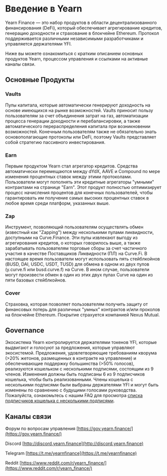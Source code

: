 # Введение в Yearn

Yearn Finance — это набор продуктов в области децентрализованного финансирования (DeFi), который обеспечивает агрегирование кредитов, генерацию доходности и страхование в блокчейне Ethereum. Протокол поддерживается различными независимыми разработчиками и управляется держателями YFI.

Ниже вы можете ознакомиться с кратким описанием основных продуктов Yearn, процессом управления и ссылками на активные каналы связи.

## Основные Продукты

### Vaults

Пулы капитала, которые автоматически генерируют доходность на основе имеющихся на рынке возможностей. Vaults приносит пользу пользователям за счет объединения затрат на газ, автоматизации процесса генерации доходности и перебалансировки, а также автоматического перераспределения капитала при возникновении возможностей. Конечным пользователям также не обязательно знать основополагающие протоколы или DeFi, поэтому Vaults представляет собой стратегию пассивного инвестирования.

### Earn

Первым продуктом Yearn стал агрегатор кредитов. Средства автоматически перемещаются между dYdX, AAVE и Compound по мере изменения процентных ставок между этими протоколами. Пользователи могут пополнять эти кредитные агрегаторы "умными" контрактами на странице "Earn". Этот продукт полностью оптимизирует процесс начисления процентов для конечных пользователей, чтобы гарантировать им получение самых высоких процентных ставок в любое время среди платформ, указанных выше.

### Zap

Инструмент, позволяющий пользователям осуществлять обмен (известный как "Zapping") между несколькими пулами ликвидности, доступными на Curve.Finance. Эти пулы извлекают выгоду из агрегирования кредитов, о которых говорилось выше, а также зарабатывать пользователям торговые сборы за счет частичного участия в качестве Поставщиков Ликвидности (ПЛ) на Curve.Fi. В настоящее время пользователи могут использовать пять стейблкойнов (BUSD, DAI, USDC, USDT, TUSD) для обмена в одном из двух пулов (y.curve.fi или busd.curve.f) на Curve. В ином случае, пользователи могут произвести обмен в один из этих двух пулах Curve на один из пяти базовых стейблкойнов.

### Cover

Страховка, которая позволяет пользователям получить защиту от финансовых потерь для различных "умных" контрактов и/или проколов на блокчейне Ethereum. Покрытие страхуется компанией Nexus Mutual.

## Governance

Экосистема Yearn контролируется держателями токенов YFI, которые выдвигают и голосуют за предложения, которые управляют экосистемой. Предложения, удовлетворяющие требованиям кворума \(&gt;20% жетонов, размещенных в контракте на управление\) и обеспечивающие поддержку большинства \(&gt;50% голосов\), реализуются кошельком с несколькими подписями, состоящим из 9 членов. Изменения должны быть подписаны 6 из 9 подписчиков кошелька, чтобы быть реализованными. Члены кошелька с несколькими подписями были выбраны держателями YFI и могут быть изменены по сравнению с будущими голосами руководства. Пожалуйста, ознакомьтесь с нашим FAQ для просмотра [списка подписчиков кошелька с несколькими подписями](https://docs.yearn.finance/faq#who-are-the-9-multisig-signers).

## Каналы связи

Форум по вопросам управления [https://gov.yearn.finance/](https://gov.yearn.finance/)

Discord [http://discord.yearn.finance](http://discord.yearn.finance)

Telegram [https://t.me/yearnfinance](https://t.me/yearnfinance)

Reddit [https://www.reddit.com/r/yearn_finance/](https://www.reddit.com/r/yearn_finance/)
